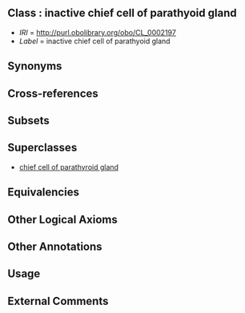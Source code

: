 
## Class : inactive chief cell of parathyoid gland

 * *IRI* = http://purl.obolibrary.org/obo/CL_0002197
 * *Label* = inactive chief cell of parathyoid gland

## Synonyms


## Cross-references


## Subsets


## Superclasses

 * [chief cell of parathyroid gland](../../CL/46/CL_0000446.md)

## Equivalencies


## Other Logical Axioms


## Other Annotations


## Usage


## External Comments

